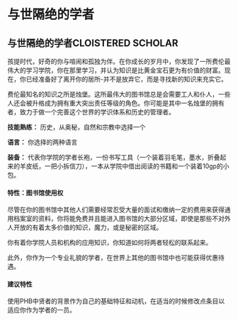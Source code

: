 # 与世隔绝的学者

## **与世隔绝的学者CLOISTERED SCHOLAR**

孩提时代，好奇的你与喧闹和孤独为伴。在你成长的岁月中，你发现了一所费伦最伟大的学习学院，你在那里学习，并认为知识是比黄金宝石更为有价值的财富。现在，你已经准备好了离开你的居所-并不是放弃它，而是寻找新的知识来充实它。

费伦最知名的知识之所是烛堡。这所最伟大的图书馆总是会需要工人和仆人，一些人还会被升格成为拥有重大突出责任等级的角色。你可能是其中一名烛堡的拥有者，致力于做一个完善这个世界的学识体系和历史的管理者。

**技能熟练：** 历史，从奥秘，自然和宗教中选择一个

**语言：** 你选择的两种语言

**装备：** 代表你学院的学者长袍，一份书写工具（一个装着羽毛笔，墨水，折叠起来的羊皮纸，一把小拆信刀），一本从学院中借出阅读的书籍和一个装着10gp的小包。

#### 特性：图书馆使用权

尽管在你的图书馆中其他人们需要经常忍受大量的面试和缴纳一定的费用来获得通用档案室的资料，你将能免费并且能进入图书馆的大部分区域，即使是那些不对外人开放的有着太多价值的知识，魔力，或是秘密的区域。

你有着你学院人员和机构的应用知识，你知道如何将两者轻松的联系起来。

此外，你作为一个专业礼貌的学者，在世界上其他的图书馆中也可能获得优惠待遇。

#### 建议特性

使用PHB中贤者的背景作为自己的基础特征和动机，在适当的时候修改点条目以适应你作为学者的一员。
